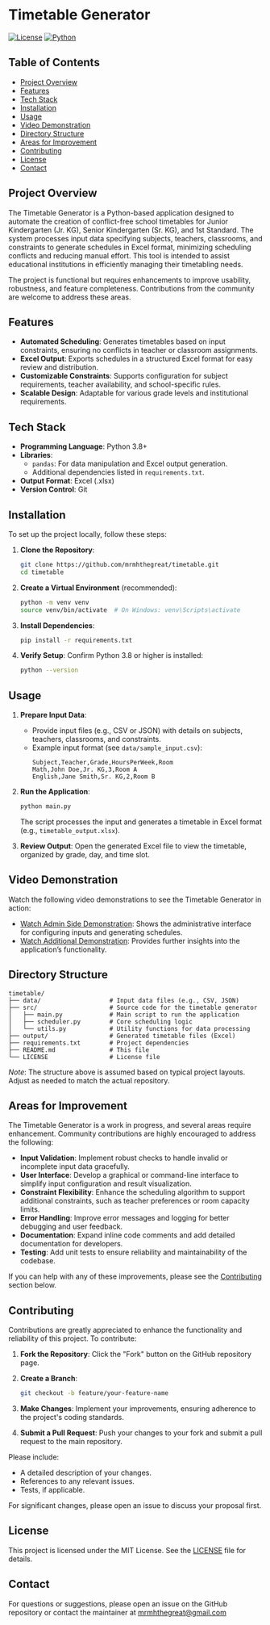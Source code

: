 # Timetable Generator

[![License](https://img.shields.io/badge/License-MIT-blue.svg)](https://opensource.org/licenses/MIT)
[![Python](https://img.shields.io/badge/Python-3.8+-yellow.svg)](https://www.python.org/)

## Table of Contents

- [Project Overview](#project-overview)
- [Features](#features)
- [Tech Stack](#tech-stack)
- [Installation](#installation)
- [Usage](#usage)
- [Video Demonstration](#video-demonstration)
- [Directory Structure](#directory-structure)
- [Areas for Improvement](#areas-for-improvement)
- [Contributing](#contributing)
- [License](#license)
- [Contact](#contact)

## Project Overview

The Timetable Generator is a Python-based application designed to automate the creation of conflict-free school timetables for Junior Kindergarten (Jr. KG), Senior Kindergarten (Sr. KG), and 1st Standard. The system processes input data specifying subjects, teachers, classrooms, and constraints to generate schedules in Excel format, minimizing scheduling conflicts and reducing manual effort. This tool is intended to assist educational institutions in efficiently managing their timetabling needs.

The project is functional but requires enhancements to improve usability, robustness, and feature completeness. Contributions from the community are welcome to address these areas.

## Features

- **Automated Scheduling**: Generates timetables based on input constraints, ensuring no conflicts in teacher or classroom assignments.
- **Excel Output**: Exports schedules in a structured Excel format for easy review and distribution.
- **Customizable Constraints**: Supports configuration for subject requirements, teacher availability, and school-specific rules.
- **Scalable Design**: Adaptable for various grade levels and institutional requirements.

## Tech Stack

- **Programming Language**: Python 3.8+
- **Libraries**:
  - `pandas`: For data manipulation and Excel output generation.
  - Additional dependencies listed in `requirements.txt`.
- **Output Format**: Excel (.xlsx)
- **Version Control**: Git

## Installation

To set up the project locally, follow these steps:

1. **Clone the Repository**:
   ```bash
   git clone https://github.com/mrmhthegreat/timetable.git
   cd timetable
   ```

2. **Create a Virtual Environment** (recommended):
   ```bash
   python -m venv venv
   source venv/bin/activate  # On Windows: venv\Scripts\activate
   ```

3. **Install Dependencies**:
   ```bash
   pip install -r requirements.txt
   ```

4. **Verify Setup**:
   Confirm Python 3.8 or higher is installed:
   ```bash
   python --version
   ```

## Usage

1. **Prepare Input Data**:
   - Provide input files (e.g., CSV or JSON) with details on subjects, teachers, classrooms, and constraints.
   - Example input format (see `data/sample_input.csv`):
     ```csv
     Subject,Teacher,Grade,HoursPerWeek,Room
     Math,John Doe,Jr. KG,3,Room A
     English,Jane Smith,Sr. KG,2,Room B
     ```

2. **Run the Application**:
   ```bash
   python main.py
   ```
   The script processes the input and generates a timetable in Excel format (e.g., `timetable_output.xlsx`).

3. **Review Output**:
   Open the generated Excel file to view the timetable, organized by grade, day, and time slot.

## Video Demonstration

Watch the following video demonstrations to see the Timetable Generator in action:

- [Watch Admin Side Demonstration](https://youtu.be/-7-pXE0VMjY): Shows the administrative interface for configuring inputs and generating schedules.
- [Watch Additional Demonstration](https://youtu.be/0gAs3cTyWuI): Provides further insights into the application’s functionality.

<!-- Optional: To use thumbnail images, upload thumbnails to the `media/` directory and uncomment the lines below:
[![Admin Side Demonstration](media/admin_demo_thumbnail.jpg)](https://youtu.be/-7-pXE0VMjY)
[![Additional Demonstration](media/additional_demo_thumbnail.jpg)](https://youtu.be/0gAs3cTyWuI)
-->

## Directory Structure

```plaintext
timetable/
├── data/                   # Input data files (e.g., CSV, JSON)
├── src/                    # Source code for the timetable generator
│   ├── main.py             # Main script to run the application
│   ├── scheduler.py        # Core scheduling logic
│   └── utils.py            # Utility functions for data processing
├── output/                 # Generated timetable files (Excel)
├── requirements.txt        # Project dependencies
├── README.md               # This file
└── LICENSE                 # License file
```

*Note*: The structure above is assumed based on typical project layouts. Adjust as needed to match the actual repository.

## Areas for Improvement

The Timetable Generator is a work in progress, and several areas require enhancement. Community contributions are highly encouraged to address the following:

- **Input Validation**: Implement robust checks to handle invalid or incomplete input data gracefully.
- **User Interface**: Develop a graphical or command-line interface to simplify input configuration and result visualization.
- **Constraint Flexibility**: Enhance the scheduling algorithm to support additional constraints, such as teacher preferences or room capacity limits.
- **Error Handling**: Improve error messages and logging for better debugging and user feedback.
- **Documentation**: Expand inline code comments and add detailed documentation for developers.
- **Testing**: Add unit tests to ensure reliability and maintainability of the codebase.

If you can help with any of these improvements, please see the [Contributing](#contributing) section below.

## Contributing

Contributions are greatly appreciated to enhance the functionality and reliability of this project. To contribute:

1. **Fork the Repository**:
   Click the "Fork" button on the GitHub repository page.

2. **Create a Branch**:
   ```bash
   git checkout -b feature/your-feature-name
   ```

3. **Make Changes**:
   Implement your improvements, ensuring adherence to the project's coding standards.

4. **Submit a Pull Request**:
   Push your changes to your fork and submit a pull request to the main repository.

Please include:
- A detailed description of your changes.
- References to any relevant issues.
- Tests, if applicable.

For significant changes, please open an issue to discuss your proposal first.

## License

This project is licensed under the MIT License. See the [LICENSE](LICENSE) file for details.

## Contact

For questions or suggestions, please open an issue on the GitHub repository or contact the maintainer at mrmhthegreat@gmail.com
